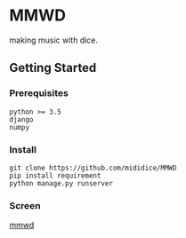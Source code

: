 # MMWD

making music with dice. 

## Getting Started

### Prerequisites

```
python >= 3.5
django
numpy

```

### Install

```
git clone https://github.com/mididice/MMWD
pip install requirement
python manage.py runserver
```

### Screen

[mmwd](https://github.com/mididice/MMWD/blog/master/main.PNG)

